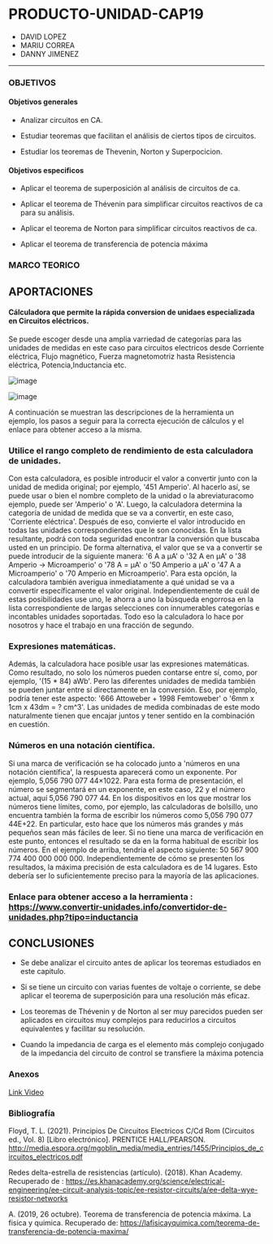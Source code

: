 # PRODUCTO-UNIDAD-CAP19

- DAVID LOPEZ
- MARIU CORREA
- DANNY JIMENEZ



---------------------------------------------
### OBJETIVOS 
	
#### Objetivos generales

- Analizar circuitos en CA.

- Estudiar teoremas que facilitan el análisis de ciertos tipos de circuitos.

- Estudiar los teoremas de  Thevenin, Norton y Superpocicion.

#### Objetivos especificos

- Aplicar el teorema de superposición al análisis de circuitos de ca.

- Aplicar el teorema de Thévenin para simplificar circuitos reactivos de ca para su análisis.

- Aplicar el teorema de Norton para simplificar circuitos reactivos de ca.

- Aplicar el teorema de transferencia de potencia máxima

### MARCO TEORICO



## APORTACIONES

#### Cálculadora que permite la rápida conversion de unidaes especializada en Circuitos eléctricos.
Se puede escoger desde una amplia varriedad de categorías para las unidades de medidas en este caso para circuitos electricos desde Corriente eléctrica, Flujo magnético,
Fuerza magnetomotriz hasta Resistencia eléctrica, Potencia,Inductancia etc.


![image](https://user-images.githubusercontent.com/76136049/109908278-f9430600-7c71-11eb-95d4-1b59ccda7d0a.png)


![image](https://user-images.githubusercontent.com/76136049/109907565-8f762c80-7c70-11eb-9278-b6b4382c955c.png)


A continuación se muestran las descripciones de la herramienta un ejemplo, los pasos a seguir para la correcta ejecución de cálculos y el enlace para obtener acceso a la misma.

### Utilice el rango completo de rendimiento de esta calculadora de unidades.

Con esta calculadora, es posible introducir el valor a convertir junto con la unidad de medida original; por ejemplo, '451 Amperio'. Al hacerlo así, se puede usar o bien el nombre completo de la unidad o la abreviaturacomo ejemplo, puede ser 'Amperio' o 'A'. Luego, la calculadora determina la categoría de unidad de medida que se va a convertir, en este caso, 'Corriente eléctrica'. Después de eso, convierte el valor introducido en todas las unidades correspondientes que le son conocidas. En la lista resultante, podrá con toda seguridad encontrar la conversión que buscaba usted en un principio. De forma alternativa, el valor que se va a convertir se puede introducir de la siguiente manera: '6 A a µA' o '32 A en µA' o '38 Amperio -> Microamperio' o '78 A = µA' o '50 Amperio a µA' o '47 A a Microamperio' o '70 Amperio en Microamperio'. Para esta opción, la calculadora también averigua inmediatamente a qué unidad se va a convertir específicamente el valor original. Independientemente de cuál de estas posibilidades use uno, le ahorra a uno la búsqueda engorrosa en la lista correspondiente de largas selecciones con innumerables categorías e incontables unidades soportadas. Todo eso la calculadora lo hace por nosotros y hace el trabajo en una fracción de segundo.

### Expresiones matemáticas.

Además, la calculadora hace posible usar las expresiones matemáticas. Como resultado, no solo los números pueden contarse entre sí, como, por ejemplo, '(15 * 84) aWb'. Pero las diferentes unidades de medida también se pueden juntar entre sí directamente en la conversión. Eso, por ejemplo, podría tener este aspecto: '666 Attoweber + 1998 Femtoweber' o '6mm x 1cm x 43dm = ? cm^3'. Las unidades de medida combinadas de este modo naturalmente tienen que encajar juntos y tener sentido en la combinación en cuestión.


### Números en una notación científica.

Si una marca de verificación se ha colocado junto a 'números en una notación científica', la respuesta aparecerá como un exponente. Por ejemplo, 5,056 790 077 44×1022. Para esta forma de presentación, el número se segmentará en un exponente, en este caso, 22 y el número actual, aquí 5,056 790 077 44. En los dispositivos en los que mostrar los números tiene límites, como, por ejemplo, las calculadoras de bolsillo, uno encuentra también la forma de escribir los números como 5,056 790 077 44E+22. En particular, esto hace que los números más grandes y más pequeños sean más fáciles de leer. Si no tiene una marca de verificación en este punto, entonces el resultado se da en la forma habitual de escribir los números. En el ejemplo de arriba, tendría el aspecto siguiente: 50 567 900 774 400 000 000 000. Independientemente de cómo se presenten los resultados, la máxima precisión de esta calculadora es de 14 lugares. Esto debería ser lo suficientemente preciso para la mayoría de las aplicaciones.

### Enlace para obtener acceso a la herramienta : https://www.convertir-unidades.info/convertidor-de-unidades.php?tipo=inductancia



## CONCLUSIONES

- Se debe analizar el circuito antes de aplicar los teoremas estudiados en este capitulo.

- Si se tiene un circuito con varias fuentes de voltaje o corriente, se debe aplicar el teorema de superposición para una resolución más eficaz.

- Los teoremas de Thévenin y de Norton al ser muy parecidos pueden ser aplicados en circuitos muy complejos para reducirlos a circuitos equivalentes y facilitar su resolución.

- Cuando la impedancia de carga es el elemento más complejo conjugado de la impedancia del circuito de control se transfiere la máxima potencia

### **Anexos**

[Link Video](https://youtu.be/nOkSgx55jtY)

### Bibliografía

Floyd, T. L. (2021). Principios De Circuitos Electricos C/Cd Rom (Circuitos ed., Vol. 8) [Libro electrónico]. PRENTICE HALL/PEARSON. http://media.espora.org/mgoblin_media/media_entries/1455/Principios_de_circuitos_electricos.pdf

Redes delta-estrella de resistencias (artículo). (2018). Khan Academy. Recuperado de : https://es.khanacademy.org/science/electrical-engineering/ee-circuit-analysis-topic/ee-resistor-circuits/a/ee-delta-wye-resistor-networks

A. (2019, 26 octubre). Teorema de transferencia de potencia máxima. La fisica y quimica. Recuperado de: https://lafisicayquimica.com/teorema-de-transferencia-de-potencia-maxima/
